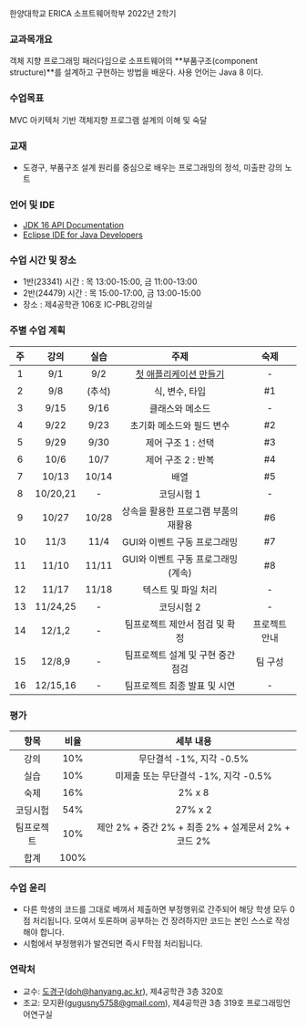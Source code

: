한양대학교 ERICA 소프트웨어학부 2022년 2학기

### 교과목개요

객체 지향 프로그래밍 패러다임으로 소프트웨어의 **부품구조(component structure)**를 설계하고 구현하는 방법을 배운다.
사용 언어는 Java 8 이다.

### 수업목표

MVC 아키텍처 기반 객체지향 프로그램 설계의 이해 및 숙달

### 교재
- 도경구, 부품구조 설계 원리를 중심으로 배우는 프로그래밍의 정석, 미출판 강의 노트

### 언어 및 IDE
- [JDK 16 API Documentation](https://docs.oracle.com/en/java/javase/16/docs/api/index.html)
- [Eclipse IDE for Java Developers](https://www.eclipse.org/downloads/)

### 수업 시간 및 장소

- 1반(23341) 시간 : 목 13:00-15:00, 금 11:00-13:00
- 2반(24479) 시간 : 목 15:00-17:00, 금 13:00-15:00
- 장소 : 제4공학관 106호 IC-PBL강의실

### 주별 수업 계획

| 주 | 강의 | 실습 | 주제 |  숙제 |
|:----:|:-----:|:-----:|:-----:|:-----:|
|  1 | 9/1 | 9/2 | [첫 애플리케이션 만들기](notes/note01.md) | - |
|  2 | 9/8 | (추석) | 식, 변수, 타입 | #1 |
|  3 | 9/15 | 9/16 | 클래스와 메소드 |  - |
|  4 | 9/22 | 9/23 | 초기화 메소드와 필드 변수 |  #2 |
|  5 | 9/29 | 9/30 | 제어 구조 1 : 선택 |  #3 |
|  6 | 10/6 | 10/7 | 제어 구조 2 : 반복 |  #4 |
|  7 | 10/13 | 10/14 | 배열 | #5 |
|  8 | 10/20,21 | - | 코딩시험 1 | - |
|  9 | 10/27 | 10/28 | 상속을 활용한 프로그램 부품의 재활용 |  #6  |
| 10 | 11/3 | 11/4 | GUI와 이벤트 구동 프로그래밍 | #7 |
| 11 | 11/10 | 11/11 | GUI와 이벤트 구동 프로그래밍 (계속) | #8 |
| 12 | 11/17 | 11/18 | 텍스트 및 파일 처리 | - |
| 13 | 11/24,25 | - | 코딩시험 2 | - |
| 14 | 12/1,2 | -| 팀프로젝트 제안서 점검 및 확정 | 프로젝트 안내 |
| 15 | 12/8,9 | - | 팀프로젝트 설계 및 구현 중간 점검 | 팀 구성 |
| 16 | 12/15,16 | - | 팀프로젝트 최종 발표 및 시연 | - |

### 평가

| 항목 | 비율 | 세부 내용 |
|:---:|:---:|:---:|
| 강의 | 10% | 무단결석 -1%, 지각 -0.5% |
| 실습 | 10% | 미제출 또는 무단결석 -1%, 지각 -0.5% |
| 숙제 | 16% | 2% x 8 |
| 코딩시험 | 54% | 27% x 2 |
| 팀프로젝트 | 10% | 제안 2% + 중간 2% + 최종 2% + 설계문서 2% + 코드 2% |
| 합계 | 100% |  |

### 수업 윤리

- 다른 학생의 코드를 그대로 베껴서 제출하면 부정행위로 간주되어 해당 학생 모두 0점 처리됩니다. 모여서 토론하며 공부하는 건 장려하지만 코드는 본인 스스로 작성해야 합니다.
- 시험에서 부정행위가 발견되면 즉시 F학점 처리됩니다.

### 연락처

- 교수: [도경구](http://doggzone.github.io/home)(doh@hanyang.ac.kr), 제4공학관 3층 320호
- 조교: 모지환(gugusny5758@gmail.com), 제4공학관 3층 319호 프로그래밍언어연구실

